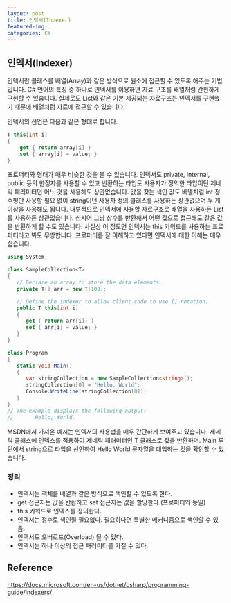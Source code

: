 ```yaml
---
layout: post
title: 인덱서(Indexer)
featured-img:
categories: C#
---
```


## 인덱서(Indexer)

인덱서란 클래스를 배열(Array)과 같은 방식으로 원소에 접근할 수 있도록 해주는 기법입니다. C# 언어의 특징 중 하나로 인덱서를 이용하면 자료 구조를 배열처럼 간편하게 구현할 수 있습니다. 실제로도 List와 같은 기본 제공되는 자료구조는 인덱서를 구현했기 때문에 배열처럼 자료에 접근할 수 있습니다.

인덱서의 선언은 다음과 같은 형태로 합니다.

```csharp
T this[int i]
{
    get { return array[i] }
    set { array[i] = value; }
}
```

프로퍼티와 형태가 매우 비슷한 것을 볼 수 있습니다. 인덱서도 private, internal, public 등의 한정자를 사용할 수 있고 반환하는 타입도 사용자가 정의한 타입이던 제네릭 패러미터던 어느 것을 사용해도 상관없습니다. 값을 찾는 색인 값도 배열처럼 int 정수형만 사용할 필요 없이 string이던 사용자 정의 클래스를 사용하든 상관없으며 두 개 이상을 사용해도 됩니다. 내부적으로 인덱서에 사용할 자료구조로 배열을 사용하든 List를 사용하든 상관없습니다. 심지어 그냥 상수를 반환해서 어떤 값으로 접근해도 같은 값을 반환하게 할 수도 있습니다. 사실상 이 정도면 인덱서는 this 키워드를 사용하는 프로퍼티라고 봐도 무방합니다. 프로퍼티를 잘 이해하고 있다면 인덱서에 대한 이해는 매우 쉽습니다.

```csharp
using System;

class SampleCollection<T>
{
   // Declare an array to store the data elements.
   private T[] arr = new T[100];

   // Define the indexer to allow client code to use [] notation.
   public T this[int i]
   {
      get { return arr[i]; }
      set { arr[i] = value; }
   }
}

class Program
{
   static void Main()
   {
      var stringCollection = new SampleCollection<string>();
      stringCollection[0] = "Hello, World";
      Console.WriteLine(stringCollection[0]);
   }
}
// The example displays the following output:
//       Hello, World.
```

MSDN에서 가져온 예시는 인덱서의 사용법을 매우 간단하게 보여주고 있습니다. 제네릭 클래스에 인덱스를 적용하여 제네릭 패러미터인 T 클래스로 값을 반환하며. Main 루틴에서 string으로 타입을 선언하여 Hello World 문자열을 대입하는 것을 확인할 수 있습니다.

### 정리

* 인덱서는 객체를 배열과 같은 방식으로 색인할 수 있도록 한다.
* get 접근자는 값을 반환하고 set 접근자는 값을 할당한다.(프로퍼티와 동일)
* this 키워드로 인덱스를 정의한다.
* 인덱서는 정수로 색인될 필요없다. 필요하다면 특별한 메커니즘으로 색인할 수 있음.
* 인덱서도 오버로드(Overload) 될 수 있다.
* 인덱서는 하나 이상의 접근 패러미터를 가질 수 있다.

## Reference

<https://docs.microsoft.com/en-us/dotnet/csharp/programming-guide/indexers/>

